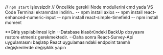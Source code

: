 // `npm start` işlevsizdir 
// Öncelikle gerekli Node modullerini cmd yada VS Code Terminal ekranından indirin..
-- npm install axios
-- npm install react-enhanced-numeric-input
-- npm install react-simple-timefield
-- npm install moment

**Giriş yapılabilmesi için 
--Database klasöründeki BackUp dosyasını restore etmeniz gerekmektedir.
--Daha sonra React-Survey-Api uygulamasını başlatıp React uygulamasındaki endpoint tanımlı değişkenlerde değişiklik yapın 

 
 